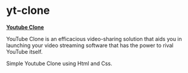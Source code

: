 # yt-clone
<b><a href="https://yt-clone-rai.netlify.app/"> Youtube Clone</a> </b>


YouTube Clone is an efficacious video-sharing solution that aids you in launching your video streaming software that has the power to rival YouTube itself.

Simple Youtube Clone using Html and Css.



